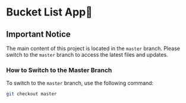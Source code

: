 # Bucket List App📃

## Important Notice

The main content of this project is located in the `master` branch. Please switch to the `master` branch to access the latest files and updates.

### How to Switch to the Master Branch

To switch to the `master` branch, use the following command:

```bash
git checkout master


